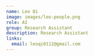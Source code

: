```yaml
---
name: Leo Qi
image: images/leo-people.png
role: AI
group: Research Assistant 
description: Research Assistant
links:
  email: leoqi0112@gmail.com
---
```

